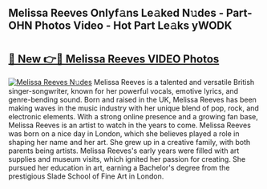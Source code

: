 ## Melissa Reeves Onlyf𝚊ns Le𝚊ked N𝚞des - Part-OHN Photos Video - Hot Part Le𝚊ks yWODK

# <h2><a href="http://ab17146.deff.icu/?id=Melissa+Reeves">🔗 New 👉🔴 Melissa Reeves VIDEO Photos</a></h2>

[![Melissa Reeves N𝚞des](https://i.imgur.com/rIISA9y.gif)](http://ab17146.deff.icu/?id=Melissa+Reeves)
Melissa Reeves is a talented and versatile British singer-songwriter, known for her powerful vocals, emotive lyrics, and genre-bending sound. Born and raised in the UK, Melissa Reeves has been making waves in the music industry with her unique blend of pop, rock, and electronic elements. With a strong online presence and a growing fan base, Melissa Reeves is an artist to watch in the years to come. Melissa Reeves was born on a nice day in London, which she believes played a role in shaping her name and her art. She grew up in a creative family, with both parents being artists. Melissa Reeves's early years were filled with art supplies and museum visits, which ignited her passion for creating. She pursued her education in art, earning a Bachelor's degree from the prestigious Slade School of Fine Art in London.

